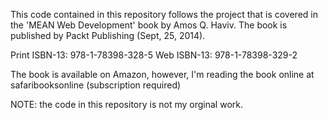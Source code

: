 This code contained in this repository follows the project that is covered in the 'MEAN Web Development' book by Amos Q. Haviv. The book is published by Packt Publishing (Sept, 25, 2014).

Print ISBN-13: 978-1-78398-328-5 Web ISBN-13: 978-1-78398-329-2

The book is available on Amazon, however, I'm reading the book online at safaribooksonline (subscription required)

NOTE: the code in this repository is not my orginal work.
